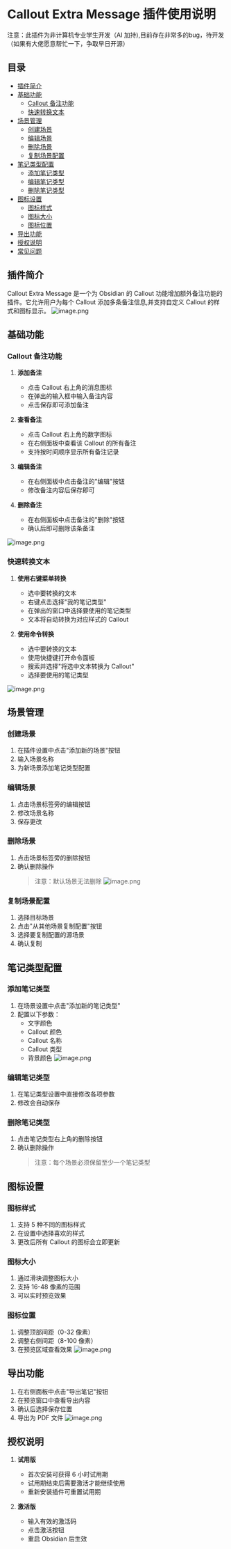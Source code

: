 # Callout Extra Message 插件使用说明


注意：此插件为非计算机专业学生开发（AI 加持),目前存在非常多的bug，待开发（如果有大佬愿意帮忙一下，争取早日开源）
## 目录
- [插件简介](#插件简介)
- [基础功能](#基础功能)
  - [Callout 备注功能](#callout-备注功能)
  - [快速转换文本](#快速转换文本)
- [场景管理](#场景管理)
  - [创建场景](#创建场景)
  - [编辑场景](#编辑场景)
  - [删除场景](#删除场景)
  - [复制场景配置](#复制场景配置)
- [笔记类型配置](#笔记类型配置)
  - [添加笔记类型](#添加笔记类型)
  - [编辑笔记类型](#编辑笔记类型)
  - [删除笔记类型](#删除笔记类型)
- [图标设置](#图标设置)
  - [图标样式](#图标样式)
  - [图标大小](#图标大小)
  - [图标位置](#图标位置)
- [导出功能](#导出功能)
- [授权说明](#授权说明)
- [常见问题](#常见问题)

## 插件简介

Callout Extra Message 是一个为 Obsidian 的 Callout 功能增加额外备注功能的插件。它允许用户为每个 Callout 添加多条备注信息,并支持自定义 Callout 的样式和图标显示。
![image.png](https://zhangjiangchong.oss-cn-chengdu.aliyuncs.com/20241207195019.png)
## 基础功能

### Callout 备注功能

1. **添加备注**
   - 点击 Callout 右上角的消息图标
   - 在弹出的输入框中输入备注内容
   - 点击保存即可添加备注

2. **查看备注**
   - 点击 Callout 右上角的数字图标
   - 在右侧面板中查看该 Callout 的所有备注
   - 支持按时间顺序显示所有备注记录

3. **编辑备注**
   - 在右侧面板中点击备注的"编辑"按钮
   - 修改备注内容后保存即可

4. **删除备注**
   - 在右侧面板中点击备注的"删除"按钮
   - 确认后即可删除该条备注
  
  ![image.png](https://zhangjiangchong.oss-cn-chengdu.aliyuncs.com/20241207195222.png)

### 快速转换文本

1. **使用右键菜单转换**
   - 选中要转换的文本
   - 右键点击选择"我的笔记类型"
   - 在弹出的窗口中选择要使用的笔记类型
   - 文本将自动转换为对应样式的 Callout

2. **使用命令转换**
   - 选中要转换的文本
   - 使用快捷键打开命令面板
   - 搜索并选择"将选中文本转换为 Callout"
   - 选择要使用的笔记类型

![image.png](https://zhangjiangchong.oss-cn-chengdu.aliyuncs.com/20241207195501.png)


## 场景管理

### 创建场景

1. 在插件设置中点击"添加新的场景"按钮
2. 输入场景名称
3. 为新场景添加笔记类型配置

### 编辑场景

1. 点击场景标签旁的编辑按钮
2. 修改场景名称
3. 保存更改

### 删除场景

1. 点击场景标签旁的删除按钮
2. 确认删除操作
   > 注意：默认场景无法删除
![image.png](https://zhangjiangchong.oss-cn-chengdu.aliyuncs.com/20241207195644.png)

### 复制场景配置

1. 选择目标场景
2. 点击"从其他场景复制配置"按钮
3. 选择要复制配置的源场景
4. 确认复制

## 笔记类型配置

### 添加笔记类型

1. 在场景设置中点击"添加新的笔记类型"
2. 配置以下参数：
   - 文字颜色
   - Callout 颜色
   - Callout 名称
   - Callout 类型
   - 背景颜色
  ![image.png](https://zhangjiangchong.oss-cn-chengdu.aliyuncs.com/20241207195733.png)

### 编辑笔记类型

1. 在笔记类型设置中直接修改各项参数
2. 修改会自动保存

### 删除笔记类型

1. 点击笔记类型右上角的删除按钮
2. 确认删除操作
   > 注意：每个场景必须保留至少一个笔记类型

## 图标设置

### 图标样式

1. 支持 5 种不同的图标样式
2. 在设置中选择喜欢的样式
3. 更改后所有 Callout 的图标会立即更新

### 图标大小

1. 通过滑块调整图标大小
2. 支持 16-48 像素的范围
3. 可以实时预览效果

### 图标位置

1. 调整顶部间距（0-32 像素）
2. 调整右侧间距（8-100 像素）
3. 在预览区域查看效果
![image.png](https://zhangjiangchong.oss-cn-chengdu.aliyuncs.com/20241207195800.png)
## 导出功能

1. 在右侧面板中点击"导出笔记"按钮
2. 在预览窗口中查看导出内容
3. 确认后选择保存位置
4. 导出为 PDF 文件
![image.png](https://zhangjiangchong.oss-cn-chengdu.aliyuncs.com/20241207195957.png)

## 授权说明

1. **试用版**
   - 首次安装可获得 6 小时试用期
   - 试用期结束后需要激活才能继续使用
   - 重新安装插件可重置试用期

2. **激活版**
   - 输入有效的激活码
   - 点击激活按钮
   - 重启 Obsidian 后生效

